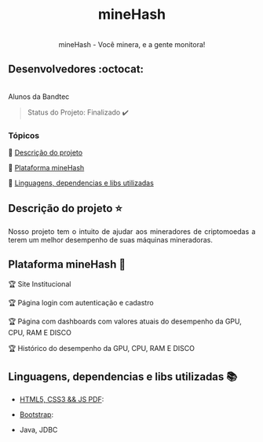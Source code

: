 <h1 align="center"> mineHash </h1>

<p align="center">
  <br> mineHash - Você minera, e a gente monitora! 
</p>

## Desenvolvedores :octocat:

<p >
  <br> Alunos da Bandtec 
</p>

> Status do Projeto: Finalizado :heavy_check_mark:

### Tópicos 

:small_blue_diamond: [Descrição do projeto](#descrição-do-projeto-star)

:small_blue_diamond: [Plataforma mineHash](#plataforma-mineHash-checkered-flag)

:small_blue_diamond: [Linguagens, dependencias e libs utilizadas ](#linguagens-dependencias-e-libs-utilizadas-books)

## Descrição do projeto :star:
<p align="justify"> 
Nosso projeto tem o intuito de
ajudar aos mineradores de criptomoedas 
a terem um melhor desempenho de suas 
máquinas mineradoras.</p>

## Plataforma mineHash :checkered_flag:

:trophy: Site Institucional

:trophy: Página login com autenticação e cadastro 

:trophy: Página com dashboards com valores atuais do desempenho da GPU, CPU, RAM E DISCO

:trophy: Histórico do desempenho da GPU, CPU, RAM E DISCO


## Linguagens, dependencias e libs utilizadas :books:

- [HTML5, CSS3 && JS PDF](https://www.caelum.com.br/download/caelum-html-css-javascript.pdf): 

- [Bootstrap](https://getbootstrap.com.br/): 

- Java, JDBC